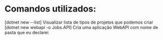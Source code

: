 # Comandos utilizados:

[dotnet new --list] Visualizar lista de tipos de projetos que podemos criar
[dotnet new webapi -o Jobs.API] Cria uma aplicação WebAPI com nome de pasta que eu declarei